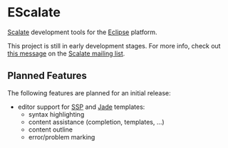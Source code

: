 # EScalate

[Scalate](http://scalate.fusesource.org/) development tools for the [Eclipse](http://www.eclipse.org/) platform.

This project is still in early development stages. For more info, check out [this message](https://groups.google.com/d/topic/scalate/0LymbsZkexI/discussion) on the [Scalate mailing list](http://groups.google.com/group/scalate).

## Planned Features

The following features are planned for an initial release:

* editor support for [SSP](http://scalate.fusesource.org/documentation/ssp-reference.html) and [Jade](http://scalate.fusesource.org/documentation/jade.html) templates:
  * syntax highlighting
  * content assistance (completion, templates, ...)
  * content outline
  * error/problem marking
